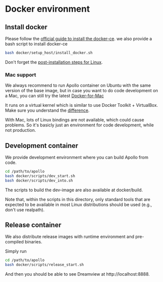 # Docker environment

## Install docker

Please follow the
[official guide to install the docker-ce](https://docs.docker.com/install/linux/docker-ce/ubuntu).
we also provide a bash script to install docker-ce

```bash
bash docker/setup_host/install_docker.sh
```

Don't forget the
[post-installation steps for Linux](https://docs.docker.com/install/linux/linux-postinstall).

### Mac support

We always recommend to run Apollo container on Ubuntu with the same version of
the base image, but in case you want to do code development on a Mac, you can
still try the latest
[Docker-for-Mac](https://docs.docker.com/docker-for-mac/install)

It runs on a virtual kernel which is similar to use Docker Toolkit + VirtualBox.
Make sure you understand the [difference](https://docs.docker.com/docker-for-mac/docker-toolbox).

With Mac, lots of Linux bindings are not available, which could cause problems.
So it's basicly just an environment for code development, while not production.

## Development container

We provide development environment where you can build Apollo from code.

```bash
cd /path/to/apollo
bash docker/scripts/dev_start.sh
bash docker/scripts/dev_into.sh
```

The scripts to build the dev-image are also available at docker/build.

Note that, within the scripts in this directory, only standard tools that are
expected to be available in most Linux distributions should be used (e.g., don't
use realpath).

## Release container

We also distribute release images with runtime environment and pre-compiled
binaries.

Simply run
```bash
cd /path/to/apollo
bash docker/scripts/release_start.sh
```

And then you should be able to see Dreamview at http://localhost:8888.
